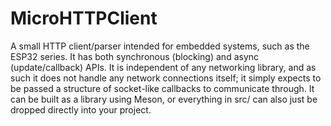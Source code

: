 # MicroHTTPClient
A small HTTP client/parser intended for embedded systems, such as the ESP32 series. It has both synchronous (blocking) and async (update/callback) APIs. It is independent of any networking library, and as such it does not handle any network connections itself; it simply expects to be passed a structure of socket-like callbacks to communicate through. It can be built as a library using Meson, or everything in src/ can also just be dropped directly into your project.

